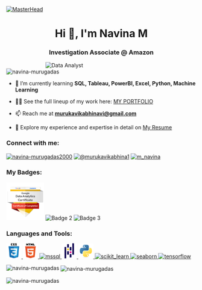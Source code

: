 [![MasterHead](https://i.pinimg.com/originals/fc/71/63/fc71635c7f1b09ed30413f59bb749582.gif)](https://navina-murugadas.github.io/Portfolio/)
<h1 align="center">Hi 👋, I'm Navina M</h1>
<h3 align="center">Investigation Associate @ Amazon</h3>
<img align="right" alt="Data Analyst" width="400" src="https://upmetrics.com/hs-fs/hubfs/Data%20analysis.gif?width=500&height=500&name=Data%20analysis.gif">

<p align="left"> <img src="https://komarev.com/ghpvc/?username=navina-murugadas&label=Profile%20views&color=0e75b6&style=flat" alt="navina-murugadas" /> </p>

- 🌱 I’m currently learning **SQL, Tableau, PowerBI, Excel, Python, Machine Learning**

- 👨‍💻 See the full lineup of my work here: [MY PORTFOLIO](https://navina-murugadas.github.io/Portfolio/)

- 📫 Reach me at **murukavikabhinavi@gmail.com**

- 📄 Explore my experience and expertise in detail on [My Resume](https://drive.google.com/open?id=11icgELJLwn1c_UdHstSmpynwIVeZaZdw&usp=drive_fs)

<h3 align="left">Connect with me:</h3>
<p align="left">
<a href="https://linkedin.com/in/navina-murugadas2000" target="blank"><img align="center" src="https://raw.githubusercontent.com/rahuldkjain/github-profile-readme-generator/master/src/images/icons/Social/linked-in-alt.svg" alt="navina-murugadas2000" height="30" width="40" /></a>
<a href="https://www.hackerrank.com/@murukavikabhina1" target="blank"><img align="center" src="https://raw.githubusercontent.com/rahuldkjain/github-profile-readme-generator/master/src/images/icons/Social/hackerrank.svg" alt="@murukavikabhina1" height="30" width="40" /></a>
<a href="https://www.leetcode.com/m_navina" target="blank"><img align="center" src="https://raw.githubusercontent.com/rahuldkjain/github-profile-readme-generator/master/src/images/icons/Social/leet-code.svg" alt="m_navina" height="30" width="40" /></a>
</p>

<h3 align="left">My Badges:</h3>
<p align="left">
  <img src="https://github.com/Navina-Murugadas/Navina-Murugadas/blob/main/Badges/Google-Data-Analytics.png" alt="Google-Data-Analytics" width="100" height="100" />
  <img src="https://github.com/Navina-Murugadas/Navina-Murugadas/blob/main/Badges/badge2.png" alt="Badge 2" width="100" height="100" />
  <img src="https://github.com/Navina-Murugadas/Navina-Murugadas/blob/main/Badges/badge3.png" alt="Badge 3" width="100" height="100" />
</p>

<h3 align="left">Languages and Tools:</h3>
<p align="left"> <a href="https://www.w3schools.com/css/" target="_blank" rel="noreferrer"> <img src="https://raw.githubusercontent.com/devicons/devicon/master/icons/css3/css3-original-wordmark.svg" alt="css3" width="40" height="40"/> </a> <a href="https://www.w3.org/html/" target="_blank" rel="noreferrer"> <img src="https://raw.githubusercontent.com/devicons/devicon/master/icons/html5/html5-original-wordmark.svg" alt="html5" width="40" height="40"/> </a> <a href="https://www.microsoft.com/en-us/sql-server" target="_blank" rel="noreferrer"> <img src="https://www.svgrepo.com/show/303229/microsoft-sql-server-logo.svg" alt="mssql" width="40" height="40"/> </a> <a href="https://pandas.pydata.org/" target="_blank" rel="noreferrer"> <img src="https://raw.githubusercontent.com/devicons/devicon/2ae2a900d2f041da66e950e4d48052658d850630/icons/pandas/pandas-original.svg" alt="pandas" width="40" height="40"/> </a> <a href="https://www.python.org" target="_blank" rel="noreferrer"> <img src="https://raw.githubusercontent.com/devicons/devicon/master/icons/python/python-original.svg" alt="python" width="40" height="40"/> </a> <a href="https://scikit-learn.org/" target="_blank" rel="noreferrer"> <img src="https://upload.wikimedia.org/wikipedia/commons/0/05/Scikit_learn_logo_small.svg" alt="scikit_learn" width="40" height="40"/> </a> <a href="https://seaborn.pydata.org/" target="_blank" rel="noreferrer"> <img src="https://seaborn.pydata.org/_images/logo-mark-lightbg.svg" alt="seaborn" width="40" height="40"/> </a> <a href="https://www.tensorflow.org" target="_blank" rel="noreferrer"> <img src="https://www.vectorlogo.zone/logos/tensorflow/tensorflow-icon.svg" alt="tensorflow" width="40" height="40"/> </a> </p>

<p><img align="left" src="https://github-readme-stats.vercel.app/api/top-langs?username=navina-murugadas&show_icons=true&locale=en&layout=compact" alt="navina-murugadas" /></p>

<p>&nbsp;<img align="center" src="https://github-readme-stats.vercel.app/api?username=navina-murugadas&show_icons=true&locale=en" alt="navina-murugadas" /></p>

<p><img align="center" src="https://github-readme-streak-stats.herokuapp.com/?user=navina-murugadas&" alt="navina-murugadas" /></p>

